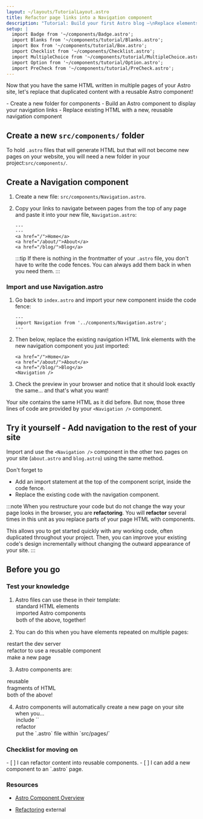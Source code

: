 ```yaml
---
layout: ~/layouts/TutorialLayout.astro
title: Refactor page links into a Navigation component
description: "Tutorial: Build your first Astro blog —\nReplace elements repeated on multiple pages with a reusable component"
setup: |
  import Badge from '~/components/Badge.astro';
  import Blanks from '~/components/tutorial/Blanks.astro';
  import Box from '~/components/tutorial/Box.astro';
  import Checklist from '~/components/Checklist.astro';
  import MultipleChoice from '~/components/tutorial/MultipleChoice.astro';
  import Option from '~/components/tutorial/Option.astro';
  import PreCheck from '~/components/tutorial/PreCheck.astro';
---
```


Now that you have the same HTML written in multiple pages of your Astro site, let's replace that duplicated content with a reusable Astro component!

<PreCheck>
  - Create a new folder for components
  - Build an Astro component to display your navigation links
  - Replace existing HTML with a new, reusable navigation component
</PreCheck>

## Create a new `src/components/` folder

To hold `.astro` files that will generate HTML but that will not become new pages on your website, you will need a new folder in your project:`src/components/`. 


## Create a Navigation component

1. Create a new file: `src/components/Navigation.astro`.

2. Copy your links to navigate between pages from the top of any page and paste it into your new file, `Navigation.astro`:

    ```astro title="src/components/Navigation.astro" "---"
    ---
    ---
    <a href="/">Home</a>
    <a href="/about/">About</a>
    <a href="/blog/">Blog</a>
    ```
    :::tip
    If there is nothing in the frontmatter of your `.astro` file, you don't have to write the code fences. You can always add them back in when you need them.
    :::

### Import and use Navigation.astro

1. Go back to `index.astro` and import your new component inside the code fence:

    ```astro title="src/pages/index.astro"
    ---
    import Navigation from '../components/Navigation.astro';
    ---
    ```

2. Then below, replace the existing navigation HTML link elements with the new navigation component you just imported:

    ```astro title="src/pages/index.astro" del={1-3} ins={4}
    <a href="/">Home</a>
    <a href="/about/">About</a>
    <a href="/blog/">Blog</a>
    <Navigation />
    ```

3. Check the preview in your browser and notice that it should look exactly the same... and that's what you want! 

Your site contains the same HTML as it did before. But now, those three lines of code are provided by your `<Navigation />` component. 

<Box icon="puzzle-piece">

## Try it yourself - Add navigation to the rest of your site

Import and use the `<Navigation />` component in the other two pages on your site (`about.astro` and `blog.astro`) using the same method.

Don't forget to
- Add an import statement at the top of the component script, inside the code fence.
- Replace the existing code with the navigation component.

</Box>

:::note
When you restructure your code but do not change the way your page looks in the browser, you are **refactoring**. You will **refactor** several times in this unit as you replace parts of your page HTML with components. 

This allows you to get started quickly with any working code, often duplicated throughout your project. Then, you can improve your existing code's design incrementally without changing the outward appearance of your site.
:::

## Before you go

<Box icon="check-list">

### Test your knowledge


1. Astro files can use these in their template:
    <MultipleChoice>
    <Option>
      standard HTML elements
    </Option>
    <Option>
      imported Astro components
    </Option>
    <Option isCorrect>
       both of the above, together!
    </Option>
  </MultipleChoice>

2. You can do this when you have elements repeated on multiple pages:
  <MultipleChoice>
      <Option>
        restart the dev server
      </Option>
      <Option isCorrect>
        refactor to use a reusable component
      </Option>
      <Option>
        make a new page
      </Option>
    </MultipleChoice>

3. Astro components are:
  <MultipleChoice>
    <Option>
      reusable
    </Option>
    <Option>
      fragments of HTML
    </Option>
    <Option isCorrect>
       both of the above!
    </Option>
  </MultipleChoice>

4. Astro components will automatically create a new page on your site when you...
    <MultipleChoice>
    <Option>
      include `<html></html>`
    </Option>
     <Option>
       refactor
    </Option>
    <Option isCorrect>
      put the `.astro` file within `src/pages/`
    </Option>
   
  </MultipleChoice>

</Box>

<Box icon="check-list">

### Checklist for moving on

<Checklist>
- [ ] I can refactor content into reusable components.
- [ ] I can add a new component to an `.astro` page.
</Checklist>

</Box>

### Resources 

- [Astro Component Overview](/en/core-concepts/astro-components/#component-structure)

- [Refactoring](https://refactoring.com/) <Badge>external</Badge>

